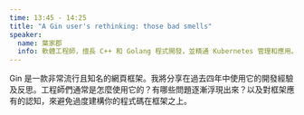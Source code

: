 ```yaml
---
time: 13:45 - 14:25
title: "A Gin user's rethinking: those bad smells"
speaker:
  name: 葉家郡
  info: 軟體工程師，擅長 C++ 和 Golang 程式開發，並精通 Kubernetes 管理和應用。擅長高效能運算、分散式系統和效能最佳化
---
```


Gin 是一款非常流行且知名的網頁框架。我將分享在過去四年中使用它的開發經驗及反思。工程師們通常是怎麼使用它的？有哪些問題逐漸浮現出來？以及對框架應有的認知，來避免過度建構你的程式碼在框架之上。
